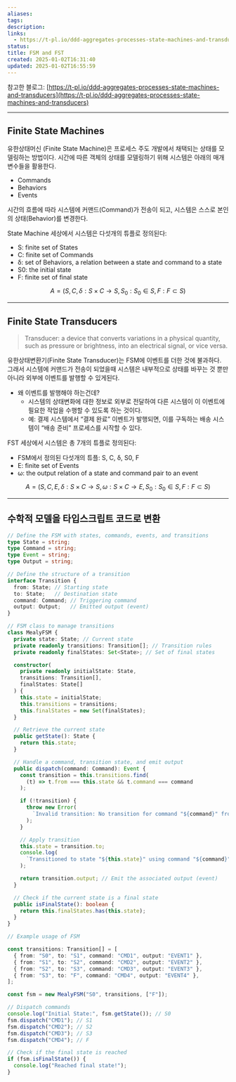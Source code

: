 ```yaml
---
aliases: 
tags: 
description: 
links:
  - https://t-pl.io/ddd-aggregates-processes-state-machines-and-transducers
status: 
title: FSM and FST
created: 2025-01-02T16:31:40
updated: 2025-01-02T16:55:59
---
```

참고한 블로그: [https://t-pl.io/ddd-aggregates-processes-state-machines-and-transducers](https://t-pl.io/ddd-aggregates-processes-state-machines-and-transducers)

---

## Finite State Machines

유한상태머신 (Finite State Machine)은 프로세스 주도 개발에서 채택되는 상태를 모델링하는 방법이다. 시간에 따른 객체의 상태를 모델링하기 위해 시스템은 아래의 매개변수들을 활용한다.

- Commands
- Behaviors
- Events

시간의 흐름에 따라 시스템에 커맨드(Command)가 전송이 되고, 시스템은 스스로 본인의 상태(Behavior)를 변경한다.

State Machine 세상에서 시스템은 다섯개의 튜플로 정의된다:

- S: finite set of States
- C: finite set of Commands
- δ: set of Behaviors, a relation between a state and command to a state
- S0: the initial state
- F: finite set of final state

$$ A=\left( S,C,\delta:S \times C \rightarrow S, S_0: S_0 \in S, F: F \subset S \right) $$

---

## Finite State Transducers

> Transducer: a device that converts variations in a physical quantity, such as pressure or brightness, into an electrical signal, or vice versa.

유한상태변환기(Finite State Transducer)는 FSM에 이벤트를 더한 것에 불과하다. 그래서 시스템에 커맨드가 전송이 되었을때 시스템은 내부적으로 상태를 바꾸는 것 뿐만 아니라 외부에 이벤트를 발행할 수 있게된다.

- 왜 이벤트를 발행해야 하는건데?
    - 시스템의 상태변화에 대한 정보로 외부로 전달하여 다른 시스템이 이 이벤트에 필요한 작업을 수행할 수 있도록 하는 것이다.
    - 예: 결제 시스템에서 “결제 완료” 이벤트가 발행되면, 이를 구독하는 배송 시스템이 “배송 준비” 프로세스를 시작할 수 있다.

FST 세상에서 시스템은 총 7개의 튜플로 정의된다:

- FSM에서 정의된 다섯개의 튜플: S, C, δ, S0, F
- E: finite set of Events
- ω: the output relation of a state and command pair to an event

$$ A=\left( S,C,E,\delta:S \times C \rightarrow S, \omega: S \times C \rightarrow E, S_0: S_0 \in S, F: F \subset S \right) $$

---

## 수학적 모델을 타입스크립트 코드로 변환

```typescript
// Define the FSM with states, commands, events, and transitions
type State = string;
type Command = string;
type Event = string;
type Output = string;

// Define the structure of a transition
interface Transition {
  from: State; // Starting state
  to: State;   // Destination state
  command: Command; // Triggering command
  output: Output;   // Emitted output (event)
}

// FSM class to manage transitions
class MealyFSM {
  private state: State; // Current state
  private readonly transitions: Transition[]; // Transition rules
  private readonly finalStates: Set<State>; // Set of final states

  constructor(
    private readonly initialState: State,
    transitions: Transition[],
    finalStates: State[]
  ) {
    this.state = initialState;
    this.transitions = transitions;
    this.finalStates = new Set(finalStates);
  }

  // Retrieve the current state
  public getState(): State {
    return this.state;
  }

  // Handle a command, transition state, and emit output
  public dispatch(command: Command): Event {
    const transition = this.transitions.find(
      (t) => t.from === this.state && t.command === command
    );

    if (!transition) {
      throw new Error(
        `Invalid transition: No transition for command "${command}" from state "${this.state}"`
      );
    }

    // Apply transition
    this.state = transition.to;
    console.log(
      `Transitioned to state "${this.state}" using command "${command}". Output: "${transition.output}"`
    );

    return transition.output; // Emit the associated output (event)
  }

  // Check if the current state is a final state
  public isFinalState(): boolean {
    return this.finalStates.has(this.state);
  }
}

// Example usage of FSM

const transitions: Transition[] = [
  { from: "S0", to: "S1", command: "CMD1", output: "EVENT1" },
  { from: "S1", to: "S2", command: "CMD2", output: "EVENT2" },
  { from: "S2", to: "S3", command: "CMD3", output: "EVENT3" },
  { from: "S3", to: "F", command: "CMD4", output: "EVENT4" },
];

const fsm = new MealyFSM("S0", transitions, ["F"]);

// Dispatch commands
console.log("Initial State:", fsm.getState()); // S0
fsm.dispatch("CMD1"); // S1
fsm.dispatch("CMD2"); // S2
fsm.dispatch("CMD3"); // S3
fsm.dispatch("CMD4"); // F

// Check if the final state is reached
if (fsm.isFinalState()) {
  console.log("Reached final state!");
}
```
